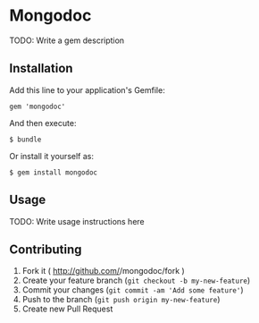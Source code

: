 # Mongodoc

TODO: Write a gem description

## Installation

Add this line to your application's Gemfile:

    gem 'mongodoc'

And then execute:

    $ bundle

Or install it yourself as:

    $ gem install mongodoc

## Usage

TODO: Write usage instructions here

## Contributing

1. Fork it ( http://github.com/<my-github-username>/mongodoc/fork )
2. Create your feature branch (`git checkout -b my-new-feature`)
3. Commit your changes (`git commit -am 'Add some feature'`)
4. Push to the branch (`git push origin my-new-feature`)
5. Create new Pull Request
